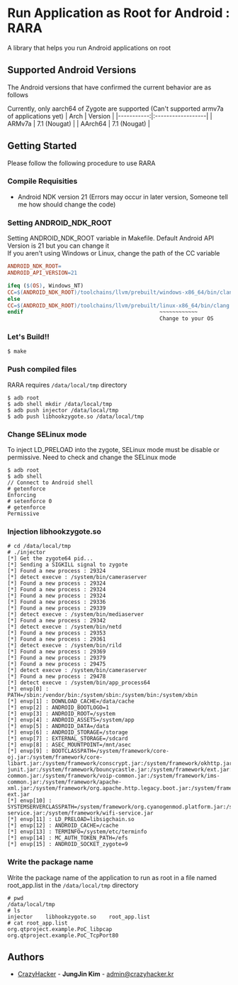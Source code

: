 # Run Application as Root for Android : RARA
A library that helps you run Android applications on root

## Supported Android Versions
The Android versions that have confirmed the current behavior are as follows

Currently, only aarch64 of Zygote are supported (Can't supported armv7a of applications yet)
|       Arch | Version           |
|-----------:|:------------------|
|     ARMv7a | 7.1 (Nougat)      |
|    AArch64 | 7.1 (Nougat)      |

## Getting Started
Please follow the following procedure to use RARA

### Compile Requisities
 - Android NDK version 21 (Errors may occur in later version, Someone tell me how should change the code)

### Setting ANDROID_NDK_ROOT
Setting ANDROID_NDK_ROOT variable in Makefile. Default Android API Version is 21 but you can change it \
If you aren't using Windows or Linux, change the path of the CC variable
```makefile
ANDROID_NDK_ROOT=
ANDROID_API_VERSION=21

ifeq ($(OS), Windows_NT)
CC=$(ANDROID_NDK_ROOT)/toolchains/llvm/prebuilt/windows-x86_64/bin/clang
else
CC=$(ANDROID_NDK_ROOT)/toolchains/llvm/prebuilt/linux-x86_64/bin/clang
endif                                           ~~~~~~~~~~~~
                                                Change to your OS
```

### Let's Build!!
```shell
$ make
```

### Push compiled files
RARA requires `/data/local/tmp` directory
```
$ adb root
$ adb shell mkdir /data/local/tmp
$ adb push injector /data/local/tmp
$ adb push libhookzygote.so /data/local/tmp
```

### Change SELinux mode
To inject LD_PRELOAD into the zygote, SELinux mode must be disable or permissive. Need to check and change the SELinux mode
```
$ adb root
$ adb shell
// Connect to Android shell
# getenforce
Enforcing
# setenforce 0
# getenforce
Permissive
```

### Injection libhookzygote.so
```
# cd /data/local/tmp
# ./injector
[*] Get the zygote64 pid...
[*] Sending a SIGKILL signal to zygote
[*] Found a new process : 29324
[*] detect execve : /system/bin/cameraserver
[*] Found a new process : 29324
[*] Found a new process : 29324
[*] Found a new process : 29324
[*] Found a new process : 29336
[*] Found a new process : 29339
[*] detect execve : /system/bin/mediaserver
[*] Found a new process : 29342
[*] detect execve : /system/bin/netd
[*] Found a new process : 29353
[*] Found a new process : 29361
[*] detect execve : /system/bin/rild
[*] Found a new process : 29369
[*] Found a new process : 29379
[*] Found a new process : 29475
[*] detect execve : /system/bin/cameraserver
[*] Found a new process : 29478
[*] detect execve : /system/bin/app_process64
[*] envp[0] : PATH=/sbin:/vendor/bin:/system/sbin:/system/bin:/system/xbin
[*] envp[1] : DOWNLOAD_CACHE=/data/cache
[*] envp[2] : ANDROID_BOOTLOGO=1
[*] envp[3] : ANDROID_ROOT=/system
[*] envp[4] : ANDROID_ASSETS=/system/app
[*] envp[5] : ANDROID_DATA=/data
[*] envp[6] : ANDROID_STORAGE=/storage
[*] envp[7] : EXTERNAL_STORAGE=/sdcard
[*] envp[8] : ASEC_MOUNTPOINT=/mnt/asec
[*] envp[9] : BOOTCLASSPATH=/system/framework/core-oj.jar:/system/framework/core-libart.jar:/system/framework/conscrypt.jar:/system/framework/okhttp.jar:/system/framework/core-junit.jar:/system/framework/bouncycastle.jar:/system/framework/ext.jar:/system/framework/framework.jar:/system/framework/telephony-common.jar:/system/framework/voip-common.jar:/system/framework/ims-common.jar:/system/framework/apache-xml.jar:/system/framework/org.apache.http.legacy.boot.jar:/system/framework/telephony-ext.jar
[*] envp[10] : SYSTEMSERVERCLASSPATH=/system/framework/org.cyanogenmod.platform.jar:/system/framework/org.cyanogenmod.hardware.jar:/system/framework/services.jar:/system/framework/ethernet-service.jar:/system/framework/wifi-service.jar
[*] envp[11] : LD_PRELOAD=libsigchain.so
[*] envp[12] : ANDROID_CACHE=/cache
[*] envp[13] : TERMINFO=/system/etc/terminfo
[*] envp[14] : MC_AUTH_TOKEN_PATH=/efs
[*] envp[15] : ANDROID_SOCKET_zygote=9
```

### Write the package name
Write the package name of the application to run as root in a file named root_app.list in the `/data/local/tmp` directory
```
# pwd
/data/local/tmp
# ls
injector    libhookzygote.so    root_app.list
# cat root_app.list
org.qtproject.example.PoC_libpcap
org.qtproject.example.PoC_TcpPort80
```

## Authors
 - [CrazyHacker](https://github.com/jungjin0003) - **JungJin Kim** - <admin@crazyhacker.kr>